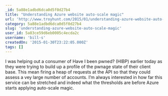 ```yaml
---
_id: 5a88e1adbd6dca0d5f0d27b4
title: "Understanding Azure website auto-scale magic"
url: 'http://www.troyhunt.com/2015/01/understanding-azure-website-auto-scale.html'
category: 5a88e1adbd6dca0d5f0d27b4
slug: 'understanding-azure-website-auto-scale-magic'
user_id: 5a83ce59d6eb0005c4ecda2c
username: 'bill-s'
createdOn: '2015-01-30T23:22:05.000Z'
tags: []
---
```


I was helping out a consumer of Have I been pwned? (HIBP) earlier today as they were trying to build up a profile of the pwnage state of their client base. This mean firing a heap of requests at the API so that they could assess a vey large number of accounts. I’m always interested in how far this service can be stretched and indeed what the thresholds are before Azure starts applying auto-scale magic.
